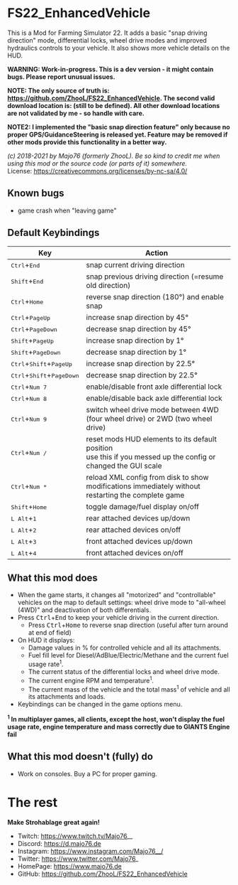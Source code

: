 # FS22_EnhancedVehicle
This is a Mod for Farming Simulator 22. It adds a basic "snap driving direction" mode, differential locks, wheel drive modes and improved hydraulics controls to your vehicle. It also shows more vehicle details on the HUD.

**WARNING: Work-in-progress. This is a dev version - it might contain bugs. Please report unusual issues.**

**NOTE: The only source of truth is: https://github.com/ZhooL/FS22_EnhancedVehicle. The second valid download location is: (still to be defined). All other download locations are not validated by me - so handle with care.**

**NOTE2: I implemented the "basic snap direction feature" only because no proper GPS/GuidanceSteering is released yet. Feature may be removed if other mods provide this functionality in a better way.**

*(c) 2018-2021 by Majo76 (formerly ZhooL). Be so kind to credit me when using this mod or the source code (or parts of it) somewhere.*  
License: https://creativecommons.org/licenses/by-nc-sa/4.0/

## Known bugs
* game crash when "leaving game"

## Default Keybindings
| Key | Action |
| --  | --     |
| <kbd>Ctrl</kbd>+<kbd>End</kbd> | snap current driving direction |
| <kbd>Shift</kbd>+<kbd>End</kbd> | snap previous driving direction (=resume old direction)|
| <kbd>Ctrl</kbd>+<kbd>Home</kbd> | reverse snap direction (180°) and enable snap|
| <kbd>Ctrl</kbd>+<kbd>PageUp</kbd> | increase snap direction by 45° |
| <kbd>Ctrl</kbd>+<kbd>PageDown</kbd> | decrease snap direction by 45° |
| <kbd>Shift</kbd>+<kbd>PageUp</kbd> | increase snap direction by 1° |
| <kbd>Shift</kbd>+<kbd>PageDown</kbd> | decrease snap direction by 1° |
| <kbd>Ctrl</kbd>+<kbd>Shift</kbd>+<kbd>PageUp</kbd> | increase snap direction by 22.5° |
| <kbd>Ctrl</kbd>+<kbd>Shift</kbd>+<kbd>PageDown</kbd> | decrease snap direction by 22.5° |
| <kbd>Ctrl</kbd>+<kbd>Num 7</kbd> | enable/disable front axle differential lock |
| <kbd>Ctrl</kbd>+<kbd>Num 8</kbd> | enable/disable back axle differential lock |
| <kbd>Ctrl</kbd>+<kbd>Num 9</kbd> | switch wheel drive mode between 4WD (four wheel drive) or 2WD (two wheel drive) |
| <kbd>Ctrl</kbd>+<kbd>Num /</kbd> | reset mods HUD elements to its default position<br>use this if you messed up the config or changed the GUI scale |
| <kbd>Ctrl</kbd>+<kbd>Num *</kbd> | reload XML config from disk to show modifications immediately without restarting the complete game |
| <kbd>Shift</kbd>+<kbd>Home</kbd> | toggle damage/fuel display on/off |
| <kbd>L Alt</kbd>+<kbd>1</kbd> | rear attached devices up/down |
| <kbd>L Alt</kbd>+<kbd>2</kbd> | rear attached devices on/off |
| <kbd>L Alt</kbd>+<kbd>3</kbd> | front attached devices up/down |
| <kbd>L Alt</kbd>+<kbd>4</kbd> | front attached devices on/off |

## What this mod does
* When the game starts, it changes all "motorized" and "controllable" vehicles on the map to default settings: wheel drive mode to "all-wheel (4WD)" and deactivation of both differentials.
* Press <kbd>Ctrl</kbd>+<kbd>End</kbd> to keep your vehicle driving in the current direction.
  * Press <kbd>Ctrl</kbd>+<kbd>Home</kbd> to reverse snap direction (useful after turn around at end of field)
* On HUD it displays:
  * Damage values in % for controlled vehicle and all its attachments.
  * Fuel fill level for Diesel/AdBlue/Electric/Methane and the current fuel usage rate<sup>1</sup>.
  * The current status of the differential locks and wheel drive mode.
  * The current engine RPM and temperature<sup>1</sup>.
  * The current mass of the vehicle and the total mass<sup>1</sup> of vehicle and all its attachments and loads.
* Keybindings can be changed in the game options menu.

**<sup>1</sup> In multiplayer games, all clients, except the host, won't display the fuel usage rate, engine temperature and mass correctly due to GIANTS Engine fail**

## What this mod doesn't (fully) do
* Work on consoles. Buy a PC for proper gaming.

# The rest
**Make Strohablage great again!**  
* Twitch: https://www.twitch.tv/Majo76__
* Discord: https://d.majo76.de
* Instagram: https://www.instagram.com/Majo76__/
* Twitter: https://www.twitter.com/Majo76_
* HomePage: https://www.majo76.de
* GitHub: https://github.com/ZhooL/FS22_EnhancedVehicle
